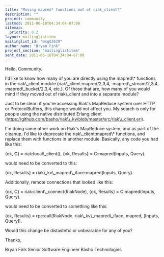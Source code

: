```yaml
---
title: "Moving mapred* functions out of riak_client?"
description: ""
project: community
lastmod: 2011-06-10T04:34:04-07:00
sitemap:
  priority: 0.2
layout: mailinglistitem
mailinglist_id: "msg03639"
author_name: "Bryan Fink"
project_section: "mailinglistitem"
sent_date: 2011-06-10T04:34:04-07:00
---
```



Hello, Community.

I'd like to know how many of you are directly using the mapred\\*
functions in the riak\\_client module (riak\\_client:mapred/2,3,4,
:mapred\\_stream/2,3,4, :mapred\\_bucket/2,3,4, etc.). Of those that are,
how many of you would mind if they moved out of riak\\_client and into a
separate module?

Just to be clear: if you're accessing Riak's MapReduce system over
HTTP or ProtocolBuffers, this change would not affect you. My search
is only for people using the native distributed Erlang client
(https://github.com/basho/riak\\_kv/blob/master/src/riak\\_client.erl).

I'm doing some other work on Riak's MapReduce system, and as part of
the cleanup, I'd like to deprecate the riak\\_client:mapred\\* functions,
and replace them with functions in another module. Basically, any
code you had like this:

 {ok, C} = riak:local\\_client(),
 {ok, Results} = C:mapred(Inputs, Query).

would need to be converted to this:

 {ok, Results} = riak\\_kv\\_mapred\\_iface:mapred(Inputs, Query).

Additionally, remote connections that looked like this:

 {ok, C} = riak:client\\_connect(RiakNode),
 {ok, Results} = C:mapred(Inputs, Query).

would need to be converted to something like this:

 {ok, Results} = rpc:call(RiakNode, riak\\_kv\\_mapred\\_iface, mapred,
[Inputs, Query]).

Would this change be distasteful or unbearable for any of you?

Thanks,

Bryan Fink
Senior Software Engineer
Basho Technologies

